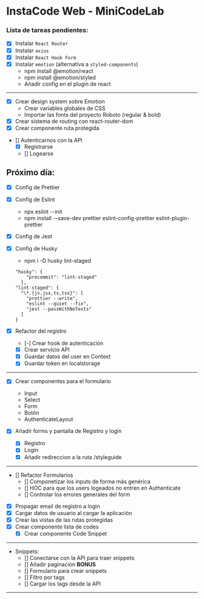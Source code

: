 # InstaCode Web - MiniCodeLab

### Lista de tareas pendientes:

- [x] Instalar `React Router`
- [x] Instalar `axios`
- [x] Instalar `React Hook Form`
- [x] Instalar `emotion` (alternativa a `styled-components`)
  - npm install @emotion/react
  - npm install @emotion/styled
  - Añadir config en el plugin de react

---

- [x] Crear design system sobre Emotion
  - Crear variables globales de CSS
  - Importar las fonts del proyecto Roboto (regular & bold)
- [x] Crear sistema de routing con react-router-dom
- [x] Crear componente ruta protegida
- [] Autenticarnos con la API
  - [x] Registrarse
  - [] Logearse

## Próximo día:

- [x] Config de Prettier
- [x] Config de Eslint
  - npx eslint --init
  - npm install --save-dev prettier eslint-config-prettier eslint-plugin-prettier
- [x] Config de Jest
- [x] Config de Husky

  - npm i -D husky lint-staged

  ```
  "husky": {
      "precommit": "lint-staged"
    },
  "lint-staged": {
    "\*.{js,jsx,ts,tsx}": [
      "prettier --write",
      "eslint --quiet --fix",
      "jest --passWithNoTests"
    ]
  }
  ```

- [x] Refactor del registro

  - [-] Crear hook de autenticación
  - [x] Crear servicio API
  - [x] Guardar datos del user en Context
  - [x] Guardar token en localstorage

---

- [x] Crear componentes para el formulario

  - Input
  - Select
  - Form
  - Botón
  - AuthenticateLayout

- [x] Añadir forms y pantalla de Registro y login
  - [x] Registro
  - [x] Login
  - [x] Añadir redireccion a la ruta /styleguide

---

- [] Refactor Formularios
  - [] Componetizar los inputs de forma más genérica
  - [] HOC para que los users logeados no entren en Authenticate
  - [] Controlar los errores generales del form
- [x] Propagar email de registro a login
- [x] Cargar datos de usuario al cargar la aplicación
- [x] Crear las vistas de las rutas protegidas
- [x] Crear componente lista de codes
  - [x] Crear componente Code Snippet

---

- Snippets:
  - [] Conectarse con la API para traer snippets
  - [] Añadir paginación **BONUS**
  - [] Formulario para crear snippets
  - [] Filtro por tags
  - [] Cargar los tags desde la API

---

